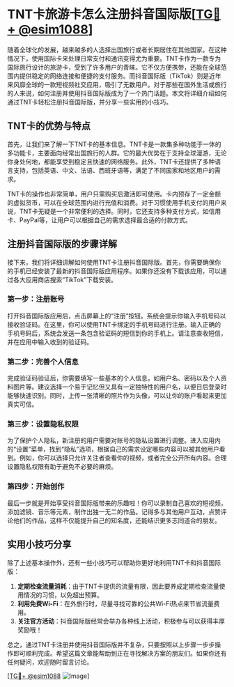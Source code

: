 # TNT卡旅游卡怎么注册抖音国际版[[TG💪+ @esim1088](https://t.me/s/esim1088)]

随着全球化的发展，越来越多的人选择出国旅行或者长期居住在其他国家。在这种情况下，使用国际卡来处理日常支付和通讯变得尤为重要。TNT卡作为一款专为国际旅行设计的旅游卡，受到了许多用户的青睐。它不仅方便携带，还能在全球范围内提供稳定的网络连接和便捷的支付服务。而抖音国际版（TikTok）则是近年来风靡全球的一款短视频社交应用，吸引了无数用户。对于那些在国外生活或旅行的人来说，如何注册并使用抖音国际版成为了一个热门话题。本文将详细介绍如何通过TNT卡轻松注册抖音国际版，并分享一些实用的小技巧。

## TNT卡的优势与特点

首先，让我们来了解一下TNT卡的基本信息。TNT卡是一款集多种功能于一体的多功能卡，主要面向经常出国旅行的人群。它的最大优势在于支持全球漫游，无论你身处何地，都能享受到稳定且快速的网络服务。此外，TNT卡还提供了多种语言支持，包括英语、中文、法语、西班牙语等，满足了不同国家和地区用户的需求。

TNT卡的操作也非常简单，用户只需购买后激活即可使用。卡内预存了一定金额的虚拟货币，可以在全球范围内进行充值和消费。对于习惯使用手机支付的用户来说，TNT卡无疑是一个非常便利的选择。同时，它还支持多种支付方式，如信用卡、PayPal等，让用户可以根据自己的需求选择最合适的付款方式。

## 注册抖音国际版的步骤详解

接下来，我们将详细讲解如何使用TNT卡注册抖音国际版。首先，你需要确保你的手机已经安装了最新的抖音国际版应用程序。如果你还没有下载该应用，可以通过各大应用商店搜索“TikTok”下载安装。

### 第一步：注册账号

打开抖音国际版应用后，点击屏幕上的“注册”按钮。系统会提示你输入手机号码以接收验证码。在这里，你可以使用TNT卡绑定的手机号码进行注册。输入正确的手机号码后，系统会发送一条包含验证码的短信到你的手机上。请注意查收短信，并在应用中输入收到的验证码。

### 第二步：完善个人信息

完成验证码验证后，你需要填写一些基本的个人信息，如用户名、密码以及个人资料图片等。建议选择一个易于记忆但又具有一定独特性的用户名，以便日后登录时能够快速识别。同时，上传一张清晰的照片作为头像，可以让你的账户看起来更加真实可信。

### 第三步：设置隐私权限

为了保护个人隐私，新注册的用户需要对账号的隐私设置进行调整。进入应用内的“设置”菜单，找到“隐私”选项，根据自己的需求设定哪些内容可以被其他用户看到。例如，你可以选择只允许关注者查看你的视频，或者完全公开所有内容。合理设置隐私权限有助于避免不必要的麻烦。

### 第四步：开始创作

最后一步就是开始享受抖音国际版带来的乐趣啦！你可以录制自己喜欢的短视频，添加滤镜、音乐等元素，制作出独一无二的作品。记得多与其他用户互动，点赞评论他们的作品，这样不仅能提升自己的知名度，还能结识更多志同道合的朋友。

## 实用小技巧分享

除了上述基本操作外，还有一些小技巧可以帮助你更好地利用TNT卡和抖音国际版：

1. **定期检查流量消耗**：由于TNT卡提供的流量有限，因此要养成定期检查流量使用情况的习惯，以免超出预算。
2. **利用免费Wi-Fi**：在外旅行时，尽量寻找可靠的公共Wi-Fi热点来节省流量费用。
3. **关注官方活动**：抖音国际版经常会举办各种线上活动，积极参与可以获得丰厚奖励哦！

总之，通过TNT卡注册并使用抖音国际版并不复杂，只要按照以上步骤一步步操作即可顺利完成。希望这篇文章能帮助到正在寻找解决方案的朋友们。如果你还有任何疑问，欢迎随时留言讨论。

[[TG💪+ @esim1088](https://t.me/s/esim1088) ![Image](https://i.postimg.cc/4NQfJmqS/Snipaste-2025-05-13-00-14-12.png)]